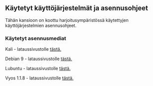 ## Käytetyt käyttöjärjestelmät ja asennusohjeet 


Tähän kansioon on koottu harjoitusympäristössä käytettyjen käyttöjärjestelmien asennusohjeet.

### Käytetyt asennusmediat


Kali - lataussivustolle [tästä.](https://www.kali.org/downloads/)

Debian 9 - lataussivustolle [tästä.](https://www.debian.org/distrib/netinst)

Lubuntu - lataussivustolle [tästä.](http://lubuntu.me/downloads/)

Vyos 1.1.8 - lataussivustolle [tästä.](https://downloads.vyos.io/?dir=release/1.1.8)
